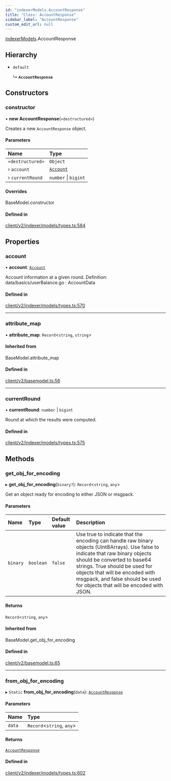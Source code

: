 ```yaml
---
id: "indexerModels.AccountResponse"
title: "Class: AccountResponse"
sidebar_label: "AccountResponse"
custom_edit_url: null
---
```


[indexerModels](../namespaces/erModels).AccountResponse

## Hierarchy

- `default`

  ↳ **`AccountResponse`**

## Constructors

### constructor

• **new AccountResponse**(`«destructured»`)

Creates a new `AccountResponse` object.

#### Parameters

| Name | Type |
| :------ | :------ |
| `«destructured»` | `Object` |
| › `account` | [`Account`](erModels.Account) |
| › `currentRound` | `number` \| `bigint` |

#### Overrides

BaseModel.constructor

#### Defined in

[client/v2/indexer/models/types.ts:584](https://github.com/joe-p/js-algorand-sdk/blob/6a3021f/src/client/v2/indexer/models/types.ts#L584)

## Properties

### account

• **account**: [`Account`](erModels.Account)

Account information at a given round.
Definition:
data/basics/userBalance.go : AccountData

#### Defined in

[client/v2/indexer/models/types.ts:570](https://github.com/joe-p/js-algorand-sdk/blob/6a3021f/src/client/v2/indexer/models/types.ts#L570)

___

### attribute\_map

• **attribute\_map**: `Record`<`string`, `string`\>

#### Inherited from

BaseModel.attribute\_map

#### Defined in

[client/v2/basemodel.ts:56](https://github.com/joe-p/js-algorand-sdk/blob/6a3021f/src/client/v2/basemodel.ts#L56)

___

### currentRound

• **currentRound**: `number` \| `bigint`

Round at which the results were computed.

#### Defined in

[client/v2/indexer/models/types.ts:575](https://github.com/joe-p/js-algorand-sdk/blob/6a3021f/src/client/v2/indexer/models/types.ts#L575)

## Methods

### get\_obj\_for\_encoding

▸ **get_obj_for_encoding**(`binary?`): `Record`<`string`, `any`\>

Get an object ready for encoding to either JSON or msgpack.

#### Parameters

| Name | Type | Default value | Description |
| :------ | :------ | :------ | :------ |
| `binary` | `boolean` | `false` | Use true to indicate that the encoding can handle raw binary objects (Uint8Arrays). Use false to indicate that raw binary objects should be converted to base64 strings. True should be used for objects that will be encoded with msgpack, and false should be used for objects that will be encoded with JSON. |

#### Returns

`Record`<`string`, `any`\>

#### Inherited from

BaseModel.get\_obj\_for\_encoding

#### Defined in

[client/v2/basemodel.ts:65](https://github.com/joe-p/js-algorand-sdk/blob/6a3021f/src/client/v2/basemodel.ts#L65)

___

### from\_obj\_for\_encoding

▸ `Static` **from_obj_for_encoding**(`data`): [`AccountResponse`](erModels.AccountResponse)

#### Parameters

| Name | Type |
| :------ | :------ |
| `data` | `Record`<`string`, `any`\> |

#### Returns

[`AccountResponse`](erModels.AccountResponse)

#### Defined in

[client/v2/indexer/models/types.ts:602](https://github.com/joe-p/js-algorand-sdk/blob/6a3021f/src/client/v2/indexer/models/types.ts#L602)
